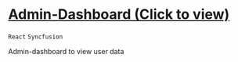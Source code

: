 # [Admin-Dashboard (Click to view)](https://syncfusionadmindashboard.netlify.app/) <br />

```React``` ```Syncfusion``` <br>

Admin-dashboard to view user data
